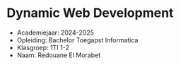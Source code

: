# Dynamic Web Development

- Academiejaar: 2024-2025
- Opleiding: Bachelor Toegapst Informatica
- Klasgroep: 1TI 1-2
- Naam: Redouane El Morabet

